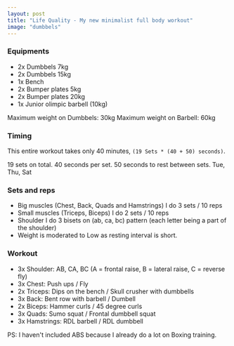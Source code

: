 ```yaml
---
layout: post
title: "Life Quality - My new minimalist full body workout"
image: "dumbbels"
---
```


### Equipments

  - 2x Dumbbels 7kg
  - 2x Dumbbels 15kg
  - 1x Bench
  - 2x Bumper plates 5kg
  - 2x Bumper plates 20kg
  - 1x Junior olimpic barbell (10kg)

Maximum weight on Dumbbels: 30kg
Maximum weight on Barbell: 60kg

### Timing

This entire workout takes only 40 minutes, `(19 Sets * (40 + 50) seconds)`.

19 sets on total.
40 seconds per set.
50 seconds to rest between sets.
Tue, Thu, Sat

### Sets and reps

  - Big muscles (Chest, Back, Quads and Hamstrings) I do 3 sets / 10 reps
  - Small muscles (Triceps, Biceps) I do 2 sets / 10 reps
  - Shoulder I do 3 bisets on (ab, ca, bc) pattern (each letter being a part of the shoulder)
  - Weight is moderated to Low as resting interval is short.

### Workout

  - 3x Shoulder: AB, CA, BC (A = frontal raise, B = lateral raise, C = reverse fly)
  - 3x Chest: Push ups / Fly
  - 2x Triceps: Dips on the bench / Skull crusher with dumbbells
  - 3x Back: Bent row with barbell / Dumbell
  - 2x Biceps: Hammer curls / 45 degree curls
  - 3x Quads: Sumo squat / Frontal dumbbell squat
  - 3x Hamstrings: RDL barbell / RDL dumbbell

PS: I haven't included ABS because I already do a lot on Boxing training.
